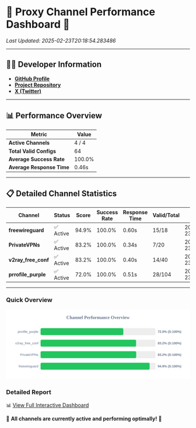 # 🌟 Proxy Channel Performance Dashboard 🌟

_Last Updated: 2025-02-23T20:18:54.283486_

---

## 👩‍💻 Developer Information

- **[GitHub Profile](https://github.com/4n0nymou3)**  
- **[Project Repository](https://github.com/4n0nymou3/multi-proxy-config-fetcher)**  
- **[X (Twitter)](https://x.com/4n0nymou3)**  

---

## 📊 Performance Overview

| Metric                | Value       |
|-----------------------|-------------|
| **Active Channels**   | 4 / 4       |
| **Total Valid Configs** | 64          |
| **Average Success Rate** | 100.0%      |
| **Average Response Time** | 0.46s       |

---

## 📋 Detailed Channel Statistics

| Channel          | Status     | Score  | Success Rate | Response Time | Valid/Total | Last Success               |
|------------------|------------|--------|--------------|---------------|-------------|----------------------------|
| **freewireguard**  | ✅ Active  | 94.9%  | 100.0% | 0.60s         | 15/18       | 2025-02-23T20:18:54.281535 |
| **PrivateVPNs**  | ✅ Active  | 83.2%  | 100.0% | 0.34s         | 7/20       | 2025-02-23T20:18:53.654794 |
| **v2ray_free_conf**  | ✅ Active  | 83.2%  | 100.0% | 0.40s         | 14/40       | 2025-02-23T20:18:53.285662 |
| **prrofile_purple**  | ✅ Active  | 72.0%  | 100.0% | 0.51s         | 28/104       | 2025-02-23T20:18:52.818310 |

---

### Quick Overview
<div align="center">
  <a href="https://raw.githubusercontent.com/nullluser/NullRepo/refs/heads/main/assets/channel_stats_chart.svg">
    <img src="https://raw.githubusercontent.com/nullluser/NullRepo/refs/heads/main/assets/channel_stats_chart.svg" alt="Source Performance Statistics" width="800">
  </a>
</div>

### Detailed Report
📊 [View Full Interactive Dashboard](https://htmlpreview.github.io/?https://github.com/nullluser/NullRepo/blob/main/assets/performance_report.html)

🎉 **All channels are currently active and performing optimally!** 🎉
